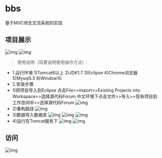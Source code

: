 # bbs
基于MVC师生交流系统的实现
## 项目展示
![img](https://raw.githubusercontent.com/xkloveme/bbs/master/img/1.png)
![img](https://raw.githubusercontent.com/xkloveme/bbs/master/img/2.png)
> 使用说明（简要说明使用操作方法）：
- 1.运行环境
1)Tomcat6以上
2)JDK1.7
3)Eclipse
4)Chrome浏览器
5)Mysql5.5
6)Window10
- 2.安装步骤
 - 1)把项目导入到Eclipse
点击File>>import>>Existing Projects into Workspace>>选择源代码Forum
中文环境下点击文件>>导入>>现有项目到工作空间中>>选择源代码Forum
![img](https://raw.githubusercontent.com/xkloveme/bbs/master/img/3.png)
 - 2)重构路径
 ![img](https://raw.githubusercontent.com/xkloveme/bbs/master/img/4.png)
 - 3)数据导入数据库
 ![img](https://raw.githubusercontent.com/xkloveme/bbs/master/img/5.png)
 ![img](https://raw.githubusercontent.com/xkloveme/bbs/master/img/6.png)
 ![img](https://raw.githubusercontent.com/xkloveme/bbs/master/img/7.png)
 - 4)运行在Tomcat服务下
 ![img](https://raw.githubusercontent.com/xkloveme/bbs/master/img/8.png)
 ![img](https://raw.githubusercontent.com/xkloveme/bbs/master/img/9.png)
## 访问
 ![img](https://raw.githubusercontent.com/xkloveme/bbs/master/img/10.png)
